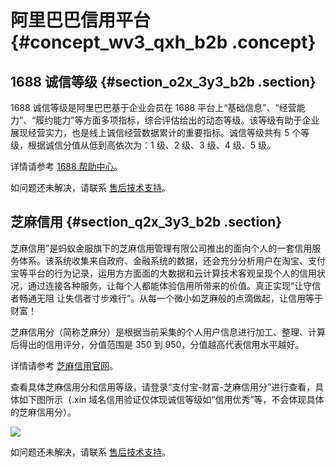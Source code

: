 # 阿里巴巴信用平台 {#concept_wv3_qxh_b2b .concept}

## 1688 诚信等级 {#section_o2x_3y3_b2b .section}

1688 诚信等级是阿里巴巴基于企业会员在 1688 平台上“基础信息”、“经营能力”、“履约能力”等方面多项指标，综合评估给出的动态等级。该等级有助于企业展现经营实力，也是线上诚信经营数据累计的重要指标。诚信等级共有 5 个等级，根据诚信分值从低到高依次为：1 级、2 级、3 级、4 级、5 级。

详情请参考 [1688 帮助中心](https://114.1688.com/km/list/11117597.html)。

如问题还未解决，请联系 [售后技术支持](https://selfservice.console.aliyun.com/ticket/createIndex.htm)。

## 芝麻信用 {#section_q2x_3y3_b2b .section}

芝麻信用”是蚂蚁金服旗下的芝麻信用管理有限公司推出的面向个人的一套信用服务体系。该系统收集来自政府、金融系统的数据，还会充分分析用户在淘宝、支付宝等平台的行为记录，运用方方面面的大数据和云计算技术客观呈现个人的信用状况，通过连接各种服务，让每个人都能体验信用所带来的价值。真正实现“让守信者畅通无阻 让失信者寸步难行”。从每一个微小如芝麻般的点滴做起，让信用等于财富！

芝麻信用分（简称芝麻分）是根据当前采集的个人用户信息进行加工、整理、计算后得出的信用评分，分值范围是 350 到 950，分值越高代表信用水平越好。

详情请参考 [芝麻信用官网](http://zmxy.antgroup.com/index.htm)。

查看具体芝麻信用分和信用等级，请登录“支付宝-财富-芝麻信用分”进行查看，具体如下图所示（.xin 域名信用验证仅体现诚信等级如“信用优秀”等，不会体现具体的芝麻信用分）。

![](http://static-aliyun-doc.oss-cn-hangzhou.aliyuncs.com/assets/img/14627/15505031076097_zh-CN.png)

如问题还未解决，请联系 [售后技术支持](https://selfservice.console.aliyun.com/ticket/createIndex.htm)。

